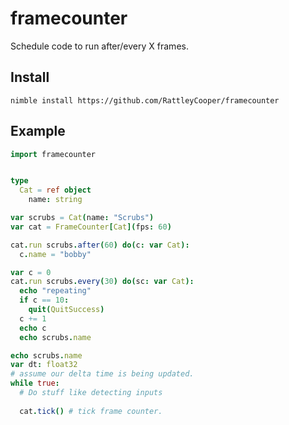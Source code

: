 # framecounter
 Schedule code to run after/every X frames.

## Install

`nimble install https://github.com/RattleyCooper/framecounter`

## Example

```nim
import framecounter


type 
  Cat = ref object
    name: string

var scrubs = Cat(name: "Scrubs")
var cat = FrameCounter[Cat](fps: 60)

cat.run scrubs.after(60) do(c: var Cat):
  c.name = "bobby"

var c = 0
cat.run scrubs.every(30) do(sc: var Cat):
  echo "repeating"
  if c == 10:
    quit(QuitSuccess)
  c += 1
  echo c
  echo scrubs.name

echo scrubs.name
var dt: float32 
# assume our delta time is being updated.
while true:
  # Do stuff like detecting inputs
  
  cat.tick() # tick frame counter.
```
